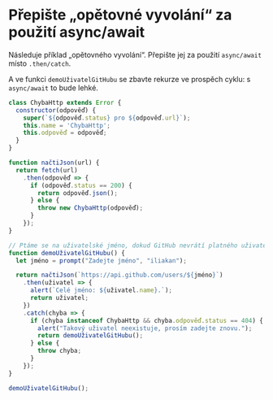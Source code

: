 
# Přepište „opětovné vyvolání“ za použití async/await

Následuje příklad „opětovného vyvolání“. Přepište jej za použití `async/await` místo `.then/catch`.

A ve funkci `demoUživatelGitHubu` se zbavte rekurze ve prospěch cyklu: s `async/await` to bude lehké.

```js run
class ChybaHttp extends Error {
  constructor(odpověď) {
    super(`${odpověď.status} pro ${odpověď.url}`);
    this.name = 'ChybaHttp';
    this.odpověď = odpověď;
  }
}

function načtiJson(url) {
  return fetch(url)
    .then(odpověď => {
      if (odpověď.status == 200) {
        return odpověď.json();
      } else {
        throw new ChybaHttp(odpověď);
      }
    });
}

// Ptáme se na uživatelské jméno, dokud GitHub nevrátí platného uživatele
function demoUživatelGitHubu() {
  let jméno = prompt("Zadejte jméno", "iliakan");

  return načtiJson(`https://api.github.com/users/${jméno}`)
    .then(uživatel => {
      alert(`Celé jméno: ${uživatel.name}.`);
      return uživatel;
    })
    .catch(chyba => {
      if (chyba instanceof ChybaHttp && chyba.odpověď.status == 404) {
        alert("Takový uživatel neexistuje, prosím zadejte znovu.");
        return demoUživatelGitHubu();
      } else {
        throw chyba;
      }
    });
}

demoUživatelGitHubu();
```
